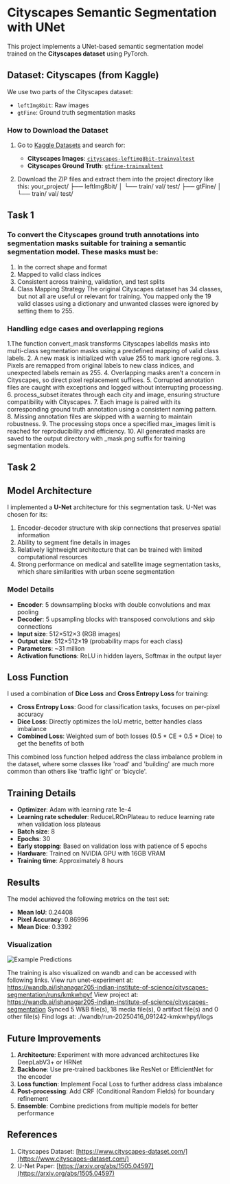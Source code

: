 # Cityscapes Semantic Segmentation with UNet
This project implements a UNet-based semantic segmentation model trained on the **Cityscapes dataset** using PyTorch.

## Dataset: Cityscapes (from Kaggle)

We use two parts of the Cityscapes dataset:

- `leftImg8bit`: Raw images
- `gtFine`: Ground truth segmentation masks

### How to Download the Dataset

1. Go to [Kaggle Datasets](https://www.kaggle.com/) and search for:
   - **Cityscapes Images**: [`cityscapes-leftimg8bit-trainvaltest`](https://www.kaggle.com/datasets/dansbecker/cityscapes-leftimg8bit-trainvaltest)
   - **Cityscapes Ground Truth**: [`gtfine-trainvaltest`](https://www.kaggle.com/datasets/dansbecker/gtfine-trainvaltest)

2. Download the ZIP files and extract them into the project directory like this:
your_project/ ├── leftImg8bit/ │ └── train/ val/ test/ ├── gtFine/ │ └── train/ val/ test/

## Task 1

### To convert the Cityscapes ground truth annotations into segmentation masks suitable for training a semantic segmentation model. These masks must be:

1. In the correct shape and format
2. Mapped to valid class indices
3. Consistent across training, validation, and test splits
4. Class Mapping Strategy
The original Cityscapes dataset has 34 classes, but not all are useful or relevant for training. You mapped only the 19 valid classes using a dictionary and unwanted classes were ignored by setting them to 255.

### Handling edge cases and overlapping regions
1.The function convert_mask transforms Cityscapes labelIds masks into multi-class segmentation masks using a predefined mapping of valid class labels.
2. A new mask is initialized with value 255 to mark ignore regions.
3. Pixels are remapped from original labels to new class indices, and unexpected labels remain as 255.
4. Overlapping masks aren’t a concern in Cityscapes, so direct pixel replacement suffices.
5. Corrupted annotation files are caught with exceptions and logged without interrupting processing.
6. process_subset iterates through each city and image, ensuring structure compatibility with Cityscapes.
7. Each image is paired with its corresponding ground truth annotation using a consistent naming pattern.
8. Missing annotation files are skipped with a warning to maintain robustness.
9. The processing stops once a specified max_images limit is reached for reproducibility and efficiency.
10. All generated masks are saved to the output directory with _mask.png suffix for training segmentation models.

## Task 2
## Model Architecture

I implemented a **U-Net** architecture for this segmentation task. U-Net was chosen for its:

1. Encoder-decoder structure with skip connections that preserves spatial information
2. Ability to segment fine details in images
3. Relatively lightweight architecture that can be trained with limited computational resources
4. Strong performance on medical and satellite image segmentation tasks, which share similarities with urban scene segmentation

### Model Details

- **Encoder**: 5 downsampling blocks with double convolutions and max pooling
- **Decoder**: 5 upsampling blocks with transposed convolutions and skip connections
- **Input size**: 512×512×3 (RGB images)
- **Output size**: 512×512×19 (probability maps for each class)
- **Parameters**: ~31 million
- **Activation functions**: ReLU in hidden layers, Softmax in the output layer

## Loss Function

I used a combination of **Dice Loss** and **Cross Entropy Loss** for training:

- **Cross Entropy Loss**: Good for classification tasks, focuses on per-pixel accuracy
- **Dice Loss**: Directly optimizes the IoU metric, better handles class imbalance
- **Combined Loss**: Weighted sum of both losses (0.5 * CE + 0.5 * Dice) to get the benefits of both

This combined loss function helped address the class imbalance problem in the dataset, where some classes like 'road' and 'building' are much more common than others like 'traffic light' or 'bicycle'.

## Training Details

- **Optimizer**: Adam with learning rate 1e-4
- **Learning rate scheduler**: ReduceLROnPlateau to reduce learning rate when validation loss plateaus
- **Batch size**: 8
- **Epochs**: 30
- **Early stopping**: Based on validation loss with patience of 5 epochs
- **Hardware**: Trained on NVIDIA GPU with 16GB VRAM
- **Training time**: Approximately 8 hours

## Results

The model achieved the following metrics on the test set:

- **Mean IoU**: 0.24408
- **Pixel Accuracy**: 0.86996
- **Mean Dice**: 0.3392

  
### Visualization

![Example Predictions](path/to/example_predictions.png)

The training is also visualized on wandb and can be accessed with following links.
View run unet-experiment at: https://wandb.ai/ishanagar205-indian-institute-of-science/cityscapes-segmentation/runs/kmkwhpyf
View project at: https://wandb.ai/ishanagar205-indian-institute-of-science/cityscapes-segmentation
Synced 5 W&B file(s), 18 media file(s), 0 artifact file(s) and 0 other file(s)
Find logs at: ./wandb/run-20250416_091242-kmkwhpyf/logs

## Future Improvements

1. **Architecture**: Experiment with more advanced architectures like DeepLabV3+ or HRNet
2. **Backbone**: Use pre-trained backbones like ResNet or EfficientNet for the encoder
3. **Loss function**: Implement Focal Loss to further address class imbalance
4. **Post-processing**: Add CRF (Conditional Random Fields) for boundary refinement
5. **Ensemble**: Combine predictions from multiple models for better performance

## References

1. Cityscapes Dataset: [https://www.cityscapes-dataset.com/](https://www.cityscapes-dataset.com/)
2. U-Net Paper: [https://arxiv.org/abs/1505.04597](https://arxiv.org/abs/1505.04597)




